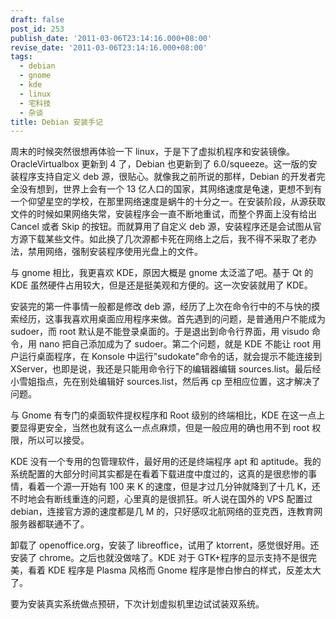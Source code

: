 ```yaml
---
draft: false
post_id: 253
publish_date: '2011-03-06T23:14:16.000+08:00'
revise_date: '2011-03-06T23:14:16.000+08:00'
tags:
  - debian
  - gnome
  - kde
  - linux
  - 宅科技
  - 杂谈
title: Debian 安装手记
---
```


周末的时候突然很想再体验一下 linux，于是下了虚拟机程序和安装镜像。OracleVirtualbox 更新到 4 了，Debian 也更新到了 6.0/squeeze。这一版的安装程序支持自定义 deb 源，很贴心。就像我之前所说的那样，Debian 的开发者完全没有想到，世界上会有一个 13 亿人口的国家，其网络速度是龟速，更想不到有一个仰望星空的学校，在那里网络速度是蜗牛的十分之一。在安装阶段，从源获取文件的时候如果网络失常，安装程序会一直不断地重试，而整个界面上没有给出 Cancel 或者 Skip 的按钮。而就算用了自定义 deb 源，安装程序还是会试图从官方源下载某些文件。如此换了几次源都卡死在网络上之后，我不得不采取了老办法，禁用网络，强制安装程序使用光盘上的文件。

与 gnome 相比，我更喜欢 KDE，原因大概是 gnome 太泛滥了吧。基于 Qt 的 KDE 虽然硬件占用较大，但是还是挺美观和方便的。这一次安装就用了 KDE。

安装完的第一件事情一般都是修改 deb 源，经历了上次在命令行中的不与快的摸索经历，这事我喜欢用桌面应用程序来做。首先遇到的问题，是普通用户不能成为 sudoer，而 root 默认是不能登录桌面的。于是退出到命令行界面，用 visudo 命令，用 nano 把自己添加成为了 sudoer。第二个问题，就是 KDE 不能让 root 用户运行桌面程序，在 Konsole 中运行"sudokate"命令的话，就会提示不能连接到 XServer，也即是说，我还是只能用命令行下的编辑器编辑 sources.list。最后经小雪姐指点，先在别处编辑好 sources.list，然后再 cp 至相应位置，这才解决了问题。

与 Gnome 有专门的桌面软件提权程序和 Root 级别的终端相比，KDE 在这一点上要显得更安全，当然也就有这么一点点麻烦，但是一般应用的确也用不到 root 权限，所以可以接受。

KDE 没有一个专用的包管理软件，最好用的还是终端程序 apt 和 aptitude。我的系统配置的大部分时间其实都是在看着下载进度中度过的，这真的是很悲惨的事情，看着一个源一开始有 100 来 K 的速度，但是才过几分钟就降到了十几 K，还不时地会有断线重连的问题，心里真的是很抓狂。听人说在国外的 VPS 配置过 debian，连接官方源的速度都是几 M 的，只好感叹北航网络的亚克西，连教育网服务器都联通不了。

卸载了 openoffice.org，安装了 libreoffice，试用了 ktorrent，感觉很好用。还安装了 chrome。之后也就没做啥了。KDE 对于 GTK+程序的显示支持不是很完美，看着 KDE 程序是 Plasma 风格而 Gnome 程序是惨白惨白的样式，反差太大了。

要为安装真实系统做点预研，下次计划虚拟机里边试试装双系统。
